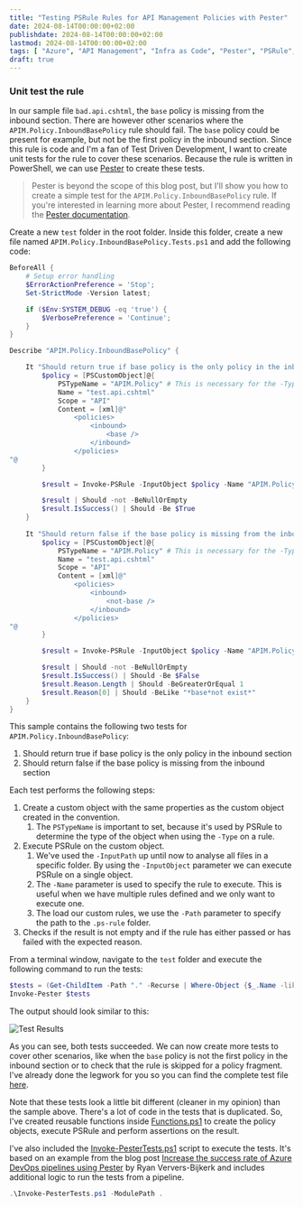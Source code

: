 ```yaml
---
title: "Testing PSRule Rules for API Management Policies with Pester"
date: 2024-08-14T00:00:00+02:00
publishdate: 2024-08-14T00:00:00+02:00
lastmod: 2024-08-14T00:00:00+02:00
tags: [ "Azure", "API Management", "Infra as Code", "Pester", "PSRule", "Test Automation" ]
draft: true
---
```



### Unit test the rule

In our sample file `bad.api.cshtml`, the `base` policy is missing from the inbound section. There are however other scenarios where the `APIM.Policy.InboundBasePolicy` rule should fail. The `base` policy could be present for example, but not be the first policy in the inbound section. Since this rule is code and I'm a fan of Test Driven Development, I want to create unit tests for the rule to cover these scenarios. Because the rule is written in PowerShell, we can use [Pester](https://pester.dev/) to create these tests.

> Pester is beyond the scope of this blog post, but I'll show you how to create a simple test for the `APIM.Policy.InboundBasePolicy` rule. If you're interested in learning more about Pester, I recommend reading the [Pester documentation](https://pester.dev/docs/quick-start).

Create a new `test` folder in the root folder. Inside this folder, create a new file named `APIM.Policy.InboundBasePolicy.Tests.ps1` and add the following code:

```powershell
BeforeAll {
    # Setup error handling
    $ErrorActionPreference = 'Stop';
    Set-StrictMode -Version latest;

    if ($Env:SYSTEM_DEBUG -eq 'true') {
        $VerbosePreference = 'Continue';
    }
}

Describe "APIM.Policy.InboundBasePolicy" {

    It "Should return true if base policy is the only policy in the inbound section" {
        $policy = [PSCustomObject]@{
            PSTypeName = "APIM.Policy" # This is necessary for the -Type filter on a Rule to work
            Name = "test.api.cshtml"
            Scope = "API"
            Content = [xml]@"
                <policies>
                    <inbound>
                        <base />
                    </inbound>
                </policies>
"@
        } 

        $result = Invoke-PSRule -InputObject $policy -Name "APIM.Policy.InboundBasePolicy" -Path "$PSScriptRoot/../.ps-rule" -Option "$PSScriptRoot/../.ps-rule/ps-rule.yaml"

        $result | Should -not -BeNullOrEmpty
        $result.IsSuccess() | Should -Be $True
    }
    
    It "Should return false if the base policy is missing from the inbound section" {
        $policy = [PSCustomObject]@{
            PSTypeName = "APIM.Policy" # This is necessary for the -Type filter on a Rule to work
            Name = "test.api.cshtml"
            Scope = "API"
            Content = [xml]@"
                <policies>
                    <inbound>
                        <not-base />
                    </inbound>
                </policies>
"@
        } 

        $result = Invoke-PSRule -InputObject $policy -Name "APIM.Policy.InboundBasePolicy" -Path "$PSScriptRoot/../.ps-rule" -Option "$PSScriptRoot/../.ps-rule/ps-rule.yaml"

        $result | Should -not -BeNullOrEmpty
        $result.IsSuccess() | Should -Be $False
        $result.Reason.Length | Should -BeGreaterOrEqual 1
        $result.Reason[0] | Should -BeLike "*base*not exist*"
    }
}
```

This sample contains the following two tests for `APIM.Policy.InboundBasePolicy`:
1. Should return true if base policy is the only policy in the inbound section
1. Should return false if the base policy is missing from the inbound section

Each test performs the following steps:
1. Create a custom object with the same properties as the custom object created in the convention.  
   1. The `PSTypeName` is important to set, because it's used by PSRule to determine the type of the object when using the `-Type` on a rule.
1. Execute PSRule on the custom object. 
   1. We've used the `-InputPath` up until now to analyse all files in a specific folder. By using the `-InputObject` parameter we can execute PSRule on a single object.
   1. The `-Name` parameter is used to specify the rule to execute. This is useful when we have multiple rules defined and we only want to execute one.  
   1. The load our custom rules, we use the `-Path` parameter to specify the path to the `.ps-rule` folder.
1. Checks if the result is not empty and if the rule has either passed or has failed with the expected reason.

From a terminal window, navigate to the `test` folder and execute the following command to run the tests:

```powershell
$tests = (Get-ChildItem -Path "." -Recurse | Where-Object {$_.Name -like "*.Tests.ps1"}).FullName
Invoke-Pester $tests
```

The output should look similar to this:

![Test Results](../../../../../images/validate-apim-policies-with-psrule/test-results.png)

As you can see, both tests succeeded. We can now create more tests to cover other scenarios, like when the `base` policy is not the first policy in the inbound section or to check that the rule is skipped for a policy fragment. I've already done the legwork for you so you can find the complete test file [here](https://github.com/ronaldbosma/blog-code-examples/blob/master/validate-apim-policies-with-psrule/tests/APIM.Policy.InboundBasePolicy.Tests.ps1).

Note that these tests look a little bit different (cleaner in my opinion) than the sample above. There's a lot of code in the tests that is duplicated. So, I've created reusable functions inside [Functions.ps1](https://github.com/ronaldbosma/blog-code-examples/blob/master/validate-apim-policies-with-psrule/tests/Functions.ps1) to create the policy objects, execute PSRule and perform assertions on the result.

I've also included the [Invoke-PesterTests.ps1](https://github.com/ronaldbosma/blog-code-examples/blob/master/validate-apim-policies-with-psrule/tests/Invoke-PesterTests.ps1) script to execute the tests. It's based on an example from the blog post [Increase the success rate of Azure DevOps pipelines using Pester](https://www.logitblog.com/increase-the-success-rate-of-azure-devops-pipelines-using-pester/) by Ryan Ververs-Bijkerk and includes additional logic to run the tests from a pipeline.

```powershell
.\Invoke-PesterTests.ps1 -ModulePath .
```